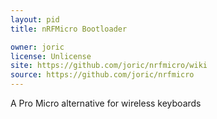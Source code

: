 ```yaml
---
layout: pid
title: nRFMicro Bootloader

owner: joric
license: Unlicense
site: https://github.com/joric/nrfmicro/wiki
source: https://github.com/joric/nrfmicro
---
```

A Pro Micro alternative for wireless keyboards
